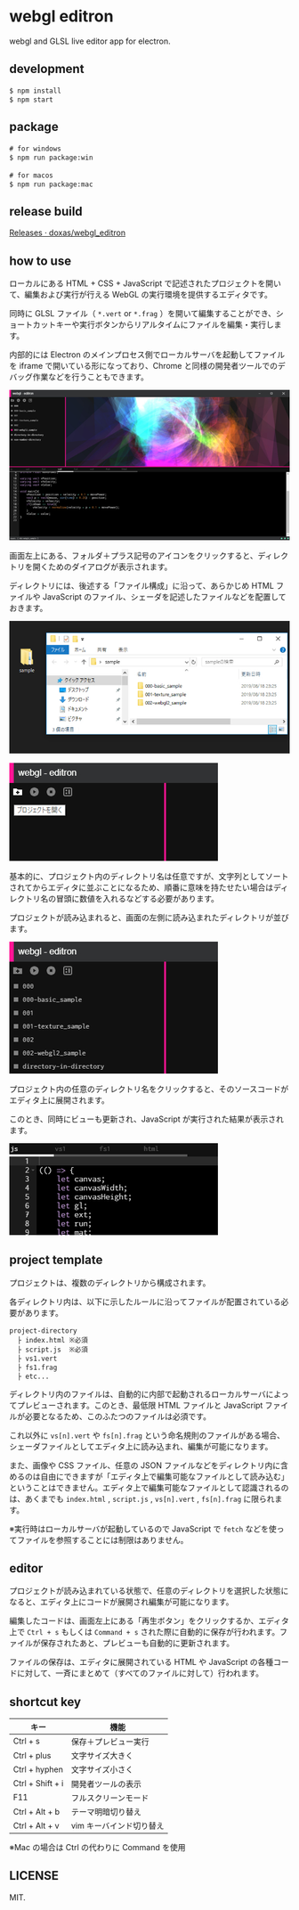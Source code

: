 # webgl editron

webgl and GLSL live editor app for electron.

## development

```
$ npm install
$ npm start
```

## package

```
# for windows
$ npm run package:win

# for macos
$ npm run package:mac
```

## release build

[Releases · doxas/webgl\_editron](https://github.com/doxas/webgl_editron/releases)

## how to use

ローカルにある HTML + CSS + JavaScript で記述されたプロジェクトを開いて、編集および実行が行える WebGL の実行環境を提供するエディタです。

同時に GLSL ファイル（ `*.vert` or `*.frag` ）を開いて編集することができ、ショートカットキーや実行ボタンからリアルタイムにファイルを編集・実行します。

内部的には Electron のメインプロセス側でローカルサーバを起動してファイルを iframe で開いている形になっており、Chrome と同様の開発者ツールでのデバッグ作業などを行うこともできます。

![preview](./doc/01.jpg)

画面左上にある、フォルダ＋プラス記号のアイコンをクリックすると、ディレクトリを開くためのダイアログが表示されます。

ディレクトリには、後述する「ファイル構成」に沿って、あらかじめ HTML ファイルや JavaScript のファイル、シェーダを記述したファイルなどを配置しておきます。

![](./doc/02.jpg)

![](./doc/03.jpg)

基本的に、プロジェクト内のディレクトリ名は任意ですが、文字列としてソートされてからエディタに並ぶことになるため、順番に意味を持たせたい場合はディレクトリ名の冒頭に数値を入れるなどする必要があります。

プロジェクトが読み込まれると、画面の左側に読み込まれたディレクトリが並びます。

![](./doc/04.jpg)

プロジェクト内の任意のディレクトリ名をクリックすると、そのソースコードがエディタ上に展開されます。

このとき、同時にビューも更新され、JavaScript が実行された結果が表示されます。

![](./doc/05.jpg)

## project template

プロジェクトは、複数のディレクトリから構成されます。

各ディレクトリ内は、以下に示したルールに沿ってファイルが配置されている必要があります。

```
project-directory
  ├ index.html ※必須
  ├ script.js  ※必須
  ├ vs1.vert
  ├ fs1.frag
  ├ etc...
```

ディレクトリ内のファイルは、自動的に内部で起動されるローカルサーバによってプレビューされます。このとき、最低限 HTML ファイルと JavaScript ファイルが必要となるため、このふたつのファイルは必須です。

これ以外に `vs[n].vert` や `fs[n].frag` という命名規則のファイルがある場合、シェーダファイルとしてエディタ上に読み込まれ、編集が可能になります。

また、画像や CSS ファイル、任意の JSON ファイルなどをディレクトリ内に含めるのは自由にできますが「エディタ上で編集可能なファイルとして読み込む」ということはできません。エディタ上で編集可能なファイルとして認識されるのは、あくまでも `index.html` , `script.js` , `vs[n].vert` , `fs[n].frag` に限られます。

※実行時はローカルサーバが起動しているので JavaScript で `fetch` などを使ってファイルを参照することには制限はありません。

## editor

プロジェクトが読み込まれている状態で、任意のディレクトリを選択した状態になると、エディタ上にコードが展開され編集が可能になります。

編集したコードは、画面左上にある「再生ボタン」をクリックするか、エディタ上で `Ctrl + s` もしくは `Command + s` された際に自動的に保存が行われます。ファイルが保存されたあと、プレビューも自動的に更新されます。

ファイルの保存は、エディタに展開されている HTML や JavaScript の各種コードに対して、一斉にまとめて（すべてのファイルに対して）行われます。

## shortcut key

| キー             | 機能                     |
|------------------|--------------------------|
| Ctrl + s         | 保存＋プレビュー実行     |
| Ctrl + plus      | 文字サイズ大きく         |
| Ctrl + hyphen    | 文字サイズ小さく         |
| Ctrl + Shift + i | 開発者ツールの表示       |
| F11              | フルスクリーンモード     |
| Ctrl + Alt + b   | テーマ明暗切り替え       |
| Ctrl + Alt + v   | vim キーバインド切り替え |

※Mac の場合は Ctrl の代わりに Command を使用

## LICENSE

MIT.


